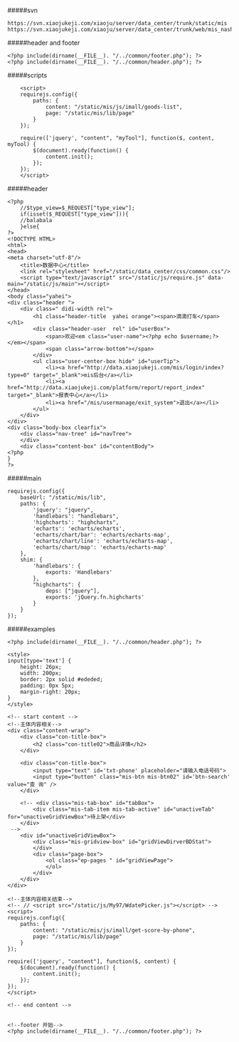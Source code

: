 #####svn

	https://svn.xiaojukeji.com/xiaoju/server/data_center/trunk/static/mis
	https://svn.xiaojukeji.com/xiaoju/server/data_center/trunk/web/mis_nash

#####header and footer

	<?php include(dirname(__FILE__). "/../common/footer.php"); ?>
	<?php include(dirname(__FILE__). "/../common/header.php"); ?>
  
#####scripts

		<script>
		requirejs.config({
		    paths: {
		        content: "/static/mis/js/imall/goods-list",
		        page: "/static/mis/lib/page"
		    }
		});
		
		require(['jquery', "content", "myTool"], function($, content, myTool) {
		    $(document).ready(function() {
		        content.init();
		    });
		});
		</script>

#####header

	<?php
	    //$type_view=$_REQUEST["type_view"];
	    if(isset($_REQUEST["type_view"])){
	    //balabala
	    }else{
	?>
	<!DOCTYPE HTML>
	<html>
	<head>
	<meta charset="utf-8"/>
	    <title>数据中心</title>
	    <link rel="stylesheet" href="/static/data_center/css/common.css"/>
	    <script type="text/javascript" src="/static/js/require.js" data-main="/static/js/main"></script>
	</head>
	<body class="yahei">
	<div class="header ">
	    <div class=" didi-width rel">
	        <h1 class="header-title  yahei orange"><span>滴滴打车</span></h1>
	        <div class="header-user  rel" id="userBox">
	            <span>欢迎<em class="user-name"><?php echo $username;?></em></span>
	            <span class="arrow-bottom"></span>
	        </div>
	        <ul class="user-center-box hide" id="userTip">
	            <li><a href="http://data.xiaojukeji.com/mis/login/index?type=0" target="_blank">mis后台</a></li>
	            <li><a href="http://data.xiaojukeji.com/platform/report/report_index" target="_blank">报表中心</a></li>
	            <li><a href="/mis/usermanage/exit_system">退出</a></li>
	        </ul>
	    </div>
	</div>
	<div class="body-box clearfix">
	    <div class="nav-tree" id="navTree">
	    </div>
	    <div class="content-box" id="contentBody">
	<?php
	}
	?>
	
#####main

	requirejs.config({
	    baseUrl: "/static/mis/lib",
	    paths: {
	        'jquery': "jquery",
	        'handlebars': "handlebars",
	        'highcharts': "highcharts",
	        'echarts': 'echarts/echarts',
	        'echarts/chart/bar': 'echarts/echarts-map',
	        'echarts/chart/line': 'echarts/echarts-map',
	        'echarts/chart/map': 'echarts/echarts-map'
	    },
	    shim: {
	        'handlebars': {
	            exports: 'Handlebars'
	        },
	        "highcharts": {
	            deps: ["jquery"],
	            exports: 'jQuery.fn.highcharts'
	        }
	    }
	});

#####examples
	
	<?php include(dirname(__FILE__). "/../common/header.php"); ?>
	
	<style>
	input[type='text'] {
	    height: 26px;
	    width: 200px;
	    border: 2px solid #ededed;
	    padding: 0px 5px;
	    margin-right: 20px;
	}
	</style>
	
	<!-- start content -->
	<!--主体内容相关-->
	<div class="content-wrap">
	    <div class="con-title-box">
	        <h2 class="con-title02">商品详情</h2>
	    </div>
	
	    <div class="con-title-box">
	        <input type="text" id='txt-phone' placeholder="请输入电话号码">
	        <input type="button" class="mis-btn mis-btn02" id='btn-search' value="查 询" />
	    </div>
	
	    <!-- <div class="mis-tab-box" id="tabBox">
	        <div class="mis-tab-item mis-tab-active" id="unactiveTab" for="unactiveGridViewBox">待上架</div>
	    </div>
	 -->
	    <div id="unactiveGridViewBox">
	        <div class="mis-gridview-box" id="gridViewDirverBDStat">
	        </div>
	        <div class="page-box">
	            <ol class="ep-pages " id="gridViewPage">
	            </ol>
	        </div>
	    </div>
	</div>
	
	<!--主体内容相关结束-->
	<!-- // <script src="/static/js/My97/WdatePicker.js"></script> -->
	<script>
	requirejs.config({
	    paths: {
	        content: "/static/mis/js/imall/get-score-by-phone",
	        page: "/static/mis/lib/page"
	    }
	});
	
	require(['jquery', "content"], function($, content) {
	    $(document).ready(function() {
	        content.init();
	    });
	});
	</script>
	
	<!-- end content -->
	
	
	<!--footer 开始-->
	<?php include(dirname(__FILE__). "/../common/footer.php"); ?>
